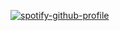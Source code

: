 [![spotify-github-profile](https://spotify-github-profile.vercel.app/api/view?uid=qycxqaqtgksv1jtjfn154ztzs&cover_image=true&theme=default&show_offline=false&bar_color_cover=true)](https://github.com/kittinan/spotify-github-profile)
